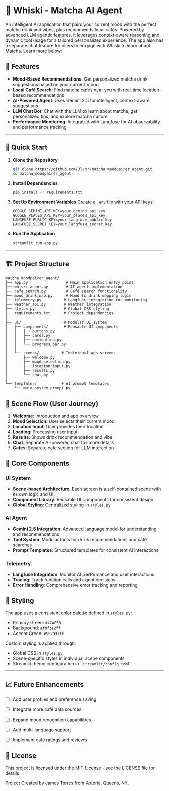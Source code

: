 # 🍵 Whiski - Matcha AI Agent

An intelligent AI application that pairs your current mood with the perfect matcha drink and vibes, plus recommends local cafés. Powered by advanced LLM agentic features, it leverages context-aware reasoning and dynamic tool usage for a tailored personalized experience. The app also has a separate chat feature for users to engage with Whiski to learn about Matcha. Learn more below:


## 🌟 Features
- **Mood-Based Recommendations**: Get personalized matcha drink suggestions based on your current mood
- **Local Café Search**: Find matcha cafés near you with real-time location-based recommendations
- **AI-Powered Agent**: Uses Gemini 2.5 for intelligent, context-aware suggestions
- **LLM Chat Bot**: Chat with the LLM to learn about matcha, get personalized tips, and explore matcha culture
- **Performance Monitoring**: Integrated with Langfuse for AI observability and performance tracking

_________________________________________________________________________


## 🚀 Quick Start

1. **Clone the Repository**
   ```bash
   git clone https://github.com/JT-xr/matcha_moodpairer_agent.git
   cd matcha_moodpairer_agent
   ```

2. **Install Dependencies**
   ```bash
   pip install -r requirements.txt
   ```

3. **Set Up Environment Variables**
   Create a `.env` file with your API keys:
   ```env
   GOOGLE_GEMINI_API_KEY=your_gemini_api_key
   GOOGLE_PLACES_API_KEY=your_places_api_key
   LANGFUSE_PUBLIC_KEY=your_langfuse_public_key
   LANGFUSE_SECRET_KEY=your_langfuse_secret_key
   ```

4. **Run the Application**
   ```bash
   streamlit run app.py
   ```

_________________________________________________________________________

## 🏗️ Project Structure

```
matcha_moodpairer_agent/
├── app.py                 # Main application entry point
├── whiski_agent.py        # AI agent implementation
├── cafe_search.py         # Café search functionality
├── mood_drink_map.py      # Mood to drink mapping logic
├── telemetry.py          # Langfuse integration for monitoring
├── weather_api.py        # Weather integration
├── styles.py             # Global CSS styling
├── requirements.txt      # Project dependencies
│
├── ui/                   # Modular UI system
│   ├── components/       # Reusable UI components
│   │   ├── buttons.py
│   │   ├── cards.py
│   │   ├── navigation.py
│   │   └── progress_bar.py
│   │
│   └── scenes/          # Individual app screens
│       ├── welcome.py
│       ├── mood_selection.py
│       ├── location_input.py
│       ├── results.py
│       └── chat.py
│
└── templates/           # AI prompt templates
    └── main_system_prompt.py
```

## 🔄 Scene Flow (User Journey)

1. **Welcome**: Introduction and app overview
2. **Mood Selection**: User selects their current mood
3. **Location Input**: User provides their location
4. **Loading**: Processing user input
5. **Results**: Shows drink recommendation and vibe
6. **Chat**: Separate AI-powered chat for more details
6. **Cafes**: Separate cafe section for LLM interaction


## 🔧 Core Components

### UI System
- **Scene-based Architecture**: Each screen is a self-contained scene with its own logic and UI
- **Component Library**: Reusable UI components for consistent design
- **Global Styling**: Centralized styling in `styles.py`

### AI Agent
- **Gemini 2.5 Integration**: Advanced language model for understanding and recommendations
- **Tool System**: Modular tools for drink recommendations and café searches
- **Prompt Templates**: Structured templates for consistent AI interactions

### Telemetry
- **Langfuse Integration**: Monitor AI performance and user interactions
- **Tracing**: Track function calls and agent decisions
- **Error Handling**: Comprehensive error tracking and reporting

## 🎨 Styling

The app uses a consistent color palette defined in `styles.py`:
- Primary Green: `#4CAF50`
- Background: `#fbf3e2ff`
- Accent Green: `#557937ff`

Custom styling is applied through:
- Global CSS in `styles.py`
- Scene-specific styles in individual scene components
- Streamlit theme configuration in `.streamlit/config.toml`


_________________________________________________________________________
## 📈 Future Enhancements
- [ ] Add user profiles and preference saving
- [ ] Integrate more café data sources
- [ ] Expand mood recognition capabilities
- [ ] Add multi-language support
- [ ] Implement café ratings and reviews


## 📝 License
This project is licensed under the MIT License - see the LICENSE file for details

Project Created by James Torres from Astoria, Queens, NY.